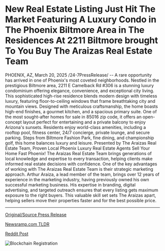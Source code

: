 # New Real Estate Listing Just Hit The Market Featuring A Luxury Condo in The Phoenix Biltmore Area in The Residences At 2211 Biltmore brought To You Buy The Araizas Real Estate Team

PHOENIX, AZ, March 20, 2025 /24-7PressRelease/ -- A rare opportunity has arrived in one of Phoenix's most coveted neighborhoods. Nestled in the prestigious Biltmore area, 2211 E Camelback Rd #306 is a stunning luxury condominium offering elegance, convenience, and exceptional city living. This sophisticated high-rise residence blends modern design with timeless luxury, featuring floor-to-ceiling windows that frame breathtaking city and mountain views.  Designed with meticulous craftsmanship, the home boasts high-end finishes, a gourmet kitchen, and a spacious primary suite. One of the most sought-after homes for sale in 85016 zip code, it offers an open-concept layout perfect for entertaining and a private balcony to enjoy Arizona's sunsets.  Residents enjoy world-class amenities, including a rooftop pool, fitness center, 24/7 concierge, private lounge, and secure parking. Steps from Biltmore Fashion Park, fine dining, and championship golf, this home balances luxury and leisure.  Presented by The Araizas Real Estate Team, Proven Local Phoenix Luxury Real Estate Agents  Sell Your Home Fast Phoenix!  The Araizas Real Estate Team brings generations of local knowledge and expertise to every transaction, helping clients make informed real estate decisions with confidence. One of the key advantages of working with The Araizas Real Estate Team is their strategic marketing approach. Arthur Araiza, a lead member of the team, brings over 12 years of experience in the marketing industry, having previously owned his own successful marketing business. His expertise in branding, digital advertising, and targeted outreach ensures that every listing gets maximum exposure to the right buyers. This valuable skill set sets The Araizas apart, helping sellers move their properties faster and for the best possible price. 

---

[Original/Source Press Release](https://www.24-7pressrelease.com/press-release/520817/new-real-estate-listing-just-hit-the-market-featuring-a-luxury-condo-in-the-phoenix-biltmore-area-in-the-residences-at-2211-biltmore-brought-to-you-buy-the-araizas-real-estate-team)
                    

[Newsramp.com TLDR](https://newsramp.com/curated-news/luxury-condo-in-phoenix-s-biltmore-area-offers-elegance-and-city-views/6a4f58f59555c8b61f29a83093fb6443) 

 



[Reddit Post](https://www.reddit.com/r/RealEstate_NewsRamp/comments/1jfjbe0/luxury_condo_in_phoenixs_biltmore_area_offers/) 



![Blockchain Registration](https://cdn.newsramp.app/24-7PressRelease/qrcode/253/20/envyDyPn.webp)